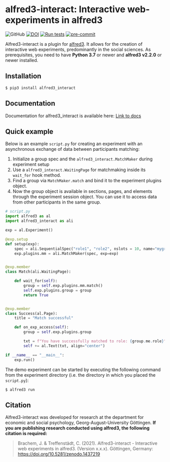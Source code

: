 # alfred3-interact: Interactive web-experiments in alfred3

![GitHub](https://img.shields.io/github/license/jobrachem/alfred3-interact) [![DOI](https://zenodo.org/badge/340368707.svg)](https://zenodo.org/badge/latestdoi/340368707) [![Run tests](https://github.com/jobrachem/alfred3-interact/actions/workflows/pytest.yml/badge.svg)](https://github.com/jobrachem/alfred3-interact/actions/workflows/pytest.yml) [![pre-commit](https://github.com/jobrachem/alfred3-interact/actions/workflows/pre-commit.yml/badge.svg)](https://github.com/jobrachem/alfred3-interact/actions/workflows/pre-commit.yml)

Alfred3-interact is a plugin for [alfred3](https://github.com/ctreffe/alfred).
It allows for the creation of interactive web experiments, predominantly
in the social sciences. As prerequisites,
you need to have **Python 3.7** or newer and **alfred3 v2.2.0** or newer installed.

## Installation

```
$ pip3 install alfred3_interact
```

## Documentation

Documentation for alfred3_interact is available here: [Link to docs](https://jobrachem.github.io/alfred3-interact/build/html/index.html)

## Quick example

Below is an example `script.py` for creating an experiment with an
asynchronous exchange of data between participants matching:

1. Initialize a group spec and the `alfred3_interact.MatchMaker` during experiment setup
2. Use a `alfred3_interact.WaitingPage` for matchmaking inside its `wait_for` hook method.
3. Find a group via `MatchMaker.match` and bind it to the
   experiment plugins object.
4. Now the group object is available in sections, pages, and elements
   through the experiment session object. You can use it to access data
   from other participants in the same group.

```python
# script.py
import alfred3 as al
import alfred3_interact as ali

exp = al.Experiment()

@exp.setup
def setup(exp):
    spec = ali.SequentialSpec("role1", "role2", nslots = 10, name="mygroup")
    exp.plugins.mm = ali.MatchMaker(spec, exp=exp)


@exp.member
class Match(ali.WaitingPage):

    def wait_for(self):
        group = self.exp.plugins.mm.match()
        self.exp.plugins.group = group
        return True


@exp.member
class Success(al.Page):
    title = "Match successful"

    def on_exp_access(self):
        group = self.exp.plugins.group

        txt = f"You have successfully matched to role: {group.me.role}"
        self += al.Text(txt, align="center")

if __name__ == "__main__":
    exp.run()
```

The demo experiment can be started by executing the following command
from the experiment directory (i.e. the directory in which you placed
the `script.py`):

```
$ alfred3 run
```

## Citation

Alfred3-interact was developed for research at the department for
economic and social psychology, Georg-August-University Göttingen.
**If you are publishing research conducted using alfred3, the
following citation is required:**

>Brachem, J. & Treffenstädt, C. (2021). Alfred3-interact - Interactive web experiments in alfred3. (Version x.x.x). Göttingen,
Germany: https://doi.org/10.5281/zenodo.1437219
